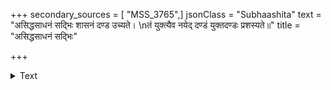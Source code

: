 +++
secondary_sources = [ "MSS_3765",]
jsonClass = "Subhaashita"
text = "असिद्धसाधनं सद्भिः शासनं दण्ड उच्यते।  \nतं युक्त्यैव नयेद् दण्डं युक्तदण्डः प्रशस्यते॥"
title = "असिद्धसाधनं सद्भिः"

+++

<details><summary>Text</summary>

असिद्धसाधनं सद्भिः शासनं दण्ड उच्यते।  
तं युक्त्यैव नयेद् दण्डं युक्तदण्डः प्रशस्यते॥
</details>
